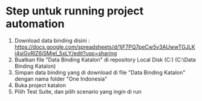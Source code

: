 # Step untuk running project automation

1. Download data binding disini : https://docs.google.com/spreadsheets/d/1jF7PQ7peCw5v3AUwwTGJLKi4siGvRlZ6iSMjeI_5xLY/edit?usp=sharing
2. Buatkan file "Data Binding Katalon" di repository Local Disk (C:) (C:\Data Binding Katalon)
3. Simpan data binding yang di download di file "Data Binding Katalon" dengan nama folder "One Indonesia"
4. Buka project katalon
5. Pilih Test Suite, dan pilih scenario yang ingin di run
